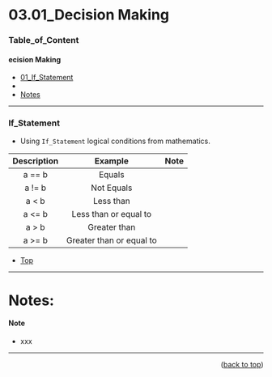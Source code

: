 <a name="topage"></a>

# 03.01_Decision Making

### Table_of_Content

#### ecision Making
* [01_If_Statement](#If_Statement)
* 
* [Notes](#Notes)


----



### If_Statement

* Using `If_Statement` logical conditions from mathematics.


| Description | Example | Note | 
| :-: | :-: | :-: | 
| a == b | Equals |  | 
| a != b | Not Equals |   | 
| a < b | Less than |  | 
| a <= b | Less than or equal to |   | 
| a > b | Greater than |  |
| a >= b | Greater than or equal to |   | 

* [Top](#Table_of_Content)
----



# Notes:

#### Note

* xxx

----

<p align="right">(<a href="#topage">back to top</a>)</p>
<br/>
<br/>
